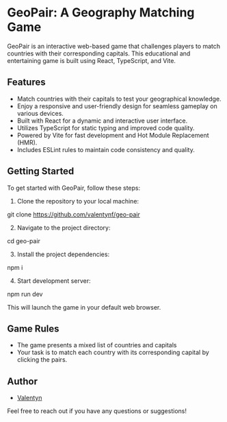 # GeoPair: A Geography Matching Game

GeoPair is an interactive web-based game that challenges players to match countries with their corresponding capitals. This educational and entertaining game is built using React, TypeScript, and Vite.

## Features

- Match countries with their capitals to test your geographical knowledge.
- Enjoy a responsive and user-friendly design for seamless gameplay on various devices.
- Built with React for a dynamic and interactive user interface.
- Utilizes TypeScript for static typing and improved code quality.
- Powered by Vite for fast development and Hot Module Replacement (HMR).
- Includes ESLint rules to maintain code consistency and quality.

## Getting Started

To get started with GeoPair, follow these steps:

1. Clone the repository to your local machine:

git clone https://github.com/valentynf/geo-pair

2. Navigate to the project directory:

cd geo-pair

3. Install the project dependencies:

npm i

4. Start development server:

npm run dev

This will launch the game in your default web browser.

## Game Rules

- The game presents a mixed list of countries and capitals
- Your task is to match each country with its corresponding capital by clicking the pairs.

## Author

- [Valentyn](https://github.com/valentynf)

Feel free to reach out if you have any questions or suggestions!
